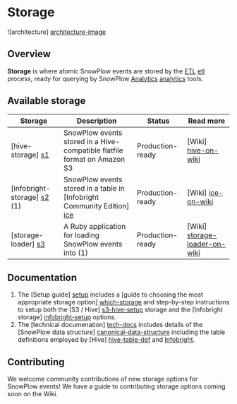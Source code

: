 # Storage

![architecture] [architecture-image]

## Overview

**Storage** is where atomic SnowPlow events are stored by the [ETL] [etl] process, ready for querying by SnowPlow [Analytics] [analytics] tools.

## Available storage

| Storage                       | Description                                                               | Status           | Read more                    |
|-------------------------------|---------------------------------------------------------------------------|------------------|------------------------------|
| [hive-storage] [s1]           | SnowPlow events stored in a Hive-compatible flatfile format on Amazon S3  | Production-ready | [Wiki] [hive-on-wiki]        |
| [infobright-storage] [s2] (1) | SnowPlow events stored in a table in [Infobright Community Edition] [ice] | Production-ready | [Wiki] [ice-on-wiki]         |  
| [storage-loader] [s3]         | A Ruby application for loading SnowPlow events into (1)                   | Production-ready | [Wiki] [storage-loader-on-wiki] |  

## Documentation

1. The [Setup guide] [setup] includes a [guide to choosing the most appropriate storage option] [which-storage] and step-by-step instructions to setup both the [S3 / Hive] [s3-hive-setup] storage and the [Infobright storage] [infobright-setup] options.
2. The [technical documenation] [tech-docs] includes details of the [SnowPlow data structure] [canonical-data-structure] including the table definitions employed by [Hive] [hive-table-def] and [Infobright][infobright-table-def].

## Contributing

We welcome community contributions of new storage options for SnowPlow events! We have a guide to contributing storage options coming soon on the Wiki. 

[architecture-image]: https://github.com/snowplow/snowplow/raw/master/4-storage/4-storage.png
[trackers]: https://github.com/snowplow/snowplow/tree/master/1-trackers
[etl]: https://github.com/snowplow/snowplow/tree/master/3-etl
[analytics]: https://github.com/snowplow/snowplow/tree/master/5-analytics
[setup]: https://github.com/snowplow/snowplow/wiki/choosing-a-storage-module
[which-storage]: https://github.com/snowplow/snowplow/wiki/choosing-a-storage-module
[s3-hive-setup]: https://github.com/snowplow/snowplow/wiki/s3-hive-storage-setup
[infobright-setup]: https://github.com/snowplow/snowplow/wiki/infobright-storage-setup
[tech-docs]: https://github.com/snowplow/snowplow/wiki/storage%20documentation
[canonical-data-structure]: https://github.com/snowplow/snowplow/wiki/canonical-data-structure
[hive-table-def]: https://github.com/snowplow/snowplow/wiki/s3-apache-hive-storage
[infobright-table-def]: https://github.com/snowplow/snowplow/wiki/infobright-storage


[s1]: https://github.com/snowplow/snowplow/tree/master/4-storage/hive-storage
[s2]: https://github.com/snowplow/snowplow/tree/master/4-storage/infobright-storage
[s3]: https://github.com/snowplow/snowplow/tree/master/4-storage/storage-loader
[ice]: http://www.infobright.org

[hive-on-wiki]: https://github.com/snowplow/snowplow/wiki/s3-hive-storage-setup
[ice-on-wiki]: https://github.com/snowplow/snowplow/wiki/infobright-storage-setup
[storage-loader-on-wiki]: https://github.com/snowplow/snowplow/wiki/StorageLoader-setup 